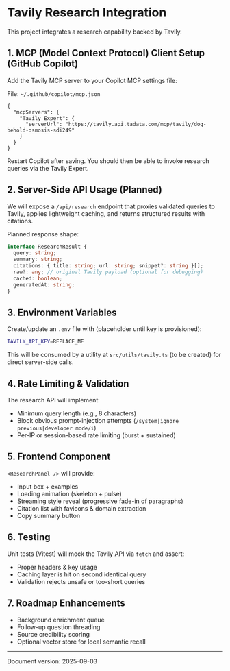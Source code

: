 # Tavily Research Integration

This project integrates a research capability backed by Tavily.

## 1. MCP (Model Context Protocol) Client Setup (GitHub Copilot)

Add the Tavily MCP server to your Copilot MCP settings file:

File: `~/.github/copilot/mcp.json`

```jsonc
{
  "mcpServers": {
    "Tavily Expert": {
      "serverUrl": "https://tavily.api.tadata.com/mcp/tavily/dog-behold-osmosis-sdi249"
    }
  }
}
```

Restart Copilot after saving. You should then be able to invoke research queries via the Tavily Expert.

## 2. Server-Side API Usage (Planned)

We will expose a `/api/research` endpoint that proxies validated queries to Tavily, applies lightweight caching, and returns structured results with citations.

Planned response shape:

```ts
interface ResearchResult {
  query: string;
  summary: string;
  citations: { title: string; url: string; snippet?: string }[];
  raw?: any; // original Tavily payload (optional for debugging)
  cached: boolean;
  generatedAt: string;
}
```

## 3. Environment Variables

Create/update an `.env` file with (placeholder until key is provisioned):

```bash
TAVILY_API_KEY=REPLACE_ME
```

This will be consumed by a utility at `src/utils/tavily.ts` (to be created) for direct server-side calls.

## 4. Rate Limiting & Validation

The research API will implement:

* Minimum query length (e.g., 8 characters)
* Block obvious prompt-injection attempts (`/system|ignore previous|developer mode/i`)
* Per-IP or session-based rate limiting (burst + sustained)

## 5. Frontend Component

`<ResearchPanel />` will provide:

* Input box + examples
* Loading animation (skeleton + pulse)
* Streaming style reveal (progressive fade-in of paragraphs)
* Citation list with favicons & domain extraction
* Copy summary button

## 6. Testing

Unit tests (Vitest) will mock the Tavily API via `fetch` and assert:

* Proper headers & key usage
* Caching layer is hit on second identical query
* Validation rejects unsafe or too-short queries

## 7. Roadmap Enhancements

* Background enrichment queue
* Follow-up question threading
* Source credibility scoring
* Optional vector store for local semantic recall

---
Document version: 2025-09-03
